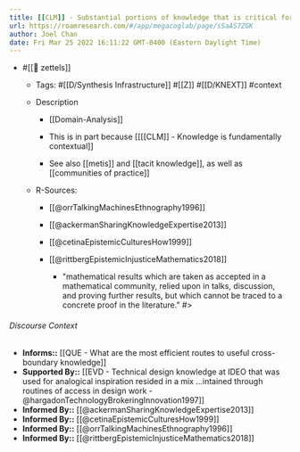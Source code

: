 ```yaml
---
title: [[CLM]] - Substantial portions of knowledge that is critical for innovation are not written down
url: https://roamresearch.com/#/app/megacoglab/page/sSaAS7ZGK
author: Joel Chan
date: Fri Mar 25 2022 16:11:22 GMT-0400 (Eastern Daylight Time)
---
```


- #[[🌲 zettels]]

    - Tags: #[[D/Synthesis Infrastructure]] #[[Z]] #[[D/KNEXT]] #context

    - Description

        - [[Domain-Analysis]]

        - This is in part because [[[[CLM]] - Knowledge is fundamentally contextual]]

        - See also [[metis]] and [[tacit knowledge]], as well as [[communities of practice]]

    - R-Sources:

        - [[@orrTalkingMachinesEthnography1996]]

        - [[@ackermanSharingKnowledgeExpertise2013]]

        - [[@cetinaEpistemicCulturesHow1999]]

        - [[@rittbergEpistemicInjusticeMathematics2018]]

            - "mathematical results which are taken as accepted in a mathematical community, relied upon in talks, discussion, and proving further results, but which cannot be traced to a concrete proof in the literature." #>

###### Discourse Context

- **Informs::** [[QUE - What are the most efficient routes to useful cross-boundary knowledge]]
- **Supported By::** [[EVD - Technical design knowledge at IDEO that was used for analogical inspiration resided in a mix ...intained through routines of access in design work - @hargadonTechnologyBrokeringInnovation1997]]
- **Informed By::** [[@ackermanSharingKnowledgeExpertise2013]]
- **Informed By::** [[@cetinaEpistemicCulturesHow1999]]
- **Informed By::** [[@orrTalkingMachinesEthnography1996]]
- **Informed By::** [[@rittbergEpistemicInjusticeMathematics2018]]
